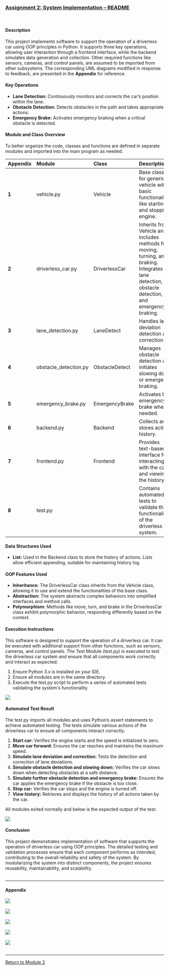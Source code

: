 ### [Assignment 2: System Implementation – README](https://helenhelene.github.io/eportfolio/pdf/Module02_README.pdf)

<br>

#### Description
This project implements software to support the operation of a driverless car using OOP principles in Python. It supports three key operations, allowing user interaction through a frontend interface, while the backend simulates data generation and collection. Other required functions like sensors, cameras, and control panels, are assumed to be imported from other subsystems. The corresponding UML diagrams modified in response to feedback, are presented in the **Appendix** for reference.

#### Key Operations
 - **Lane Detection:** Continuously monitors and corrects the car’s position within the lane.
 - **Obstacle Detection:** Detects obstacles in the path and takes appropriate actions.
 - **Emergency Brake:** Activates emergency braking when a critical obstacle is detected.

#### Module and Class Overview
To better organize the code, classes and functions are defined in separate modules and imported into the main program as needed. 

| **Appendix** | **Module** | **Class** | **Description** |
| :----------- | :--------- | :-------- | :-------------- |
| **1** | vehicle.py	| Vehicle	| Base class for generic vehicle with basic functionalities like starting and stopping engine. |
| **2** | driverless_car.py	| DriverlessCar	| Inherits from Vehicle and includes methods for moving, turning, and braking. Integrates lane detection, obstacle detection, and emergency braking. |
| **3** | lane_detection.py	| LaneDetect	| Handles lane deviation detection and correction. |
| **4** | obstacle_detection.py	| ObstacleDetect	| Manages obstacle detection and initiates slowing down or emergency braking. |
| **5** | emergency_brake.py	| EmergencyBrake	| Activates the emergency brake when needed. |
| **6** | backend.py	| Backend	| Collects and stores action history. |
| **7** | frontend.py	| Frontend | Provides text-based interface for interacting with the car and viewing the history. |
| **8** | test.py |  | Contains automated tests to validate the functionality of the driverless car system. |

#### Data Structures Used
 - **List:** Used in the Backend class to store the history of actions. Lists allow efficient appending, suitable for maintaining history log.

#### OOP Features Used
 - **Inheritance:** The DriverlessCar class inherits from the Vehicle class, allowing it to use and extend the functionalities of the base class.
 - **Abstraction:** The system abstracts complex behaviors into simplified interfaces and method calls.
 - **Polymorphism:** Methods like move, turn, and brake in the DriverlessCar class exhibit polymorphic behavior, responding differently based on the context.

#### Execution Instructions
This software is designed to support the operation of a driverless car. It can be executed with additional support from other functions, such as sensors, cameras, and control panels.  The Test Module (test.py) is executed to test the driverless car system and ensure that all components work correctly and interact as expected:
 1.	Ensure Python 3.x is installed on your IDE.
 2.	Ensure all modules are in the same directory.
 3.	Execute the test.py script to perform a series of automated tests validating the system's functionality.
<img src="OOP_Assignment2_Execute.jpg?raw=true">
<br?<br>

#### Automated Test Result
The test.py imports all modules and uses Python’s assert statements to achieve automated testing. The tests simulate various actions of the driverless car to ensure all components interact correctly.
 1.	**Start car:** Verifies the engine starts and the speed is initialized to zero.
 2.	**Move car forward:** Ensures the car reaches and maintains the maximum speed.
 3.	**Simulate lane deviation and correction:** Tests the detection and correction of lane deviations.
 4.	**Simulate obstacle detection and slowing down:** Verifies the car slows down when detecting obstacles at a safe distance.
 5.	**Simulate further obstacle detection and emergency brake:** Ensures the car applies the emergency brake if the obstacle is too close.
 6.	**Stop car:** Verifies the car stops and the engine is turned off.
 7.	**View history:** Retrieves and displays the history of all actions taken by the car.

All modules exited normally and below is the expected output of the test: 

<img src="OOP_Assignment2_TestResult.jpg?raw=true">

#### Conclusion
This project demonstrates implementation of software that supports the operation of driverless car using OOP principles. The detailed testing and validation processes ensure that each component performs as intended, contributing to the overall reliability and safety of the system. By modularizing the system into distinct components, the project ensures reusability, maintainability, and scalability.
<br><br>

---

#### Appendix	

<img src="OOP_Assignment2_UseCase.jpg?raw=true">
<br><br>

<img src="OOP_Assignment2_Class.jpg?raw=true">
<br><br>

<img src="OOP_Assignment2_Activity.jpg?raw=true">
<br><br>

<img src="OOP_Assignment2_StateMach.jpg?raw=true">
<br><br>

<img src="OOP_Assignment2_Sequence.jpg?raw=true">
<br><br>

---

[Return to Module 2](OOP.md)

